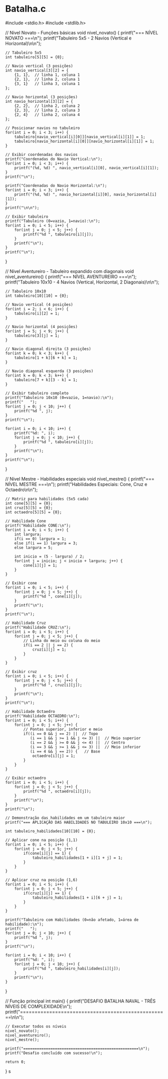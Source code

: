 # Batalha.c
#include <stdio.h>
#include <stdlib.h>

// Nível Novato - Funções básicas
void nivel_novato() {
    printf("=== NÍVEL NOVATO ===\n");
    printf("Tabuleiro 5x5 - 2 Navios (Vertical e Horizontal)\n\n");
    
    // Tabuleiro 5x5
    int tabuleiro[5][5] = {0};
    
    // Navio vertical (3 posições)
    int navio_vertical[3][2] = {
        {1, 1},  // linha 1, coluna 1
        {2, 1},  // linha 2, coluna 1  
        {3, 1}   // linha 3, coluna 1
    };
    
    // Navio horizontal (3 posições)
    int navio_horizontal[3][2] = {
        {2, 2},  // linha 2, coluna 2
        {2, 3},  // linha 2, coluna 3
        {2, 4}   // linha 2, coluna 4
    };
    
    // Posicionar navios no tabuleiro
    for(int i = 0; i < 3; i++) {
        tabuleiro[navio_vertical[i][0]][navio_vertical[i][1]] = 1;
        tabuleiro[navio_horizontal[i][0]][navio_horizontal[i][1]] = 1;
    }
    
    // Exibir coordenadas dos navios
    printf("Coordenadas do Navio Vertical:\n");
    for(int i = 0; i < 3; i++) {
        printf("(%d, %d) ", navio_vertical[i][0], navio_vertical[i][1]);
    }
    printf("\n");
    
    printf("Coordenadas do Navio Horizontal:\n");
    for(int i = 0; i < 3; i++) {
        printf("(%d, %d) ", navio_horizontal[i][0], navio_horizontal[i][1]);
    }
    printf("\n\n");
    
    // Exibir tabuleiro
    printf("Tabuleiro (0=vazio, 1=navio):\n");
    for(int i = 0; i < 5; i++) {
        for(int j = 0; j < 5; j++) {
            printf("%d ", tabuleiro[i][j]);
        }
        printf("\n");
    }
    printf("\n");
}

// Nível Aventureiro - Tabuleiro expandido com diagonais
void nivel_aventureiro() {
    printf("=== NÍVEL AVENTUREIRO ===\n");
    printf("Tabuleiro 10x10 - 4 Navios (Vertical, Horizontal, 2 Diagonais)\n\n");
    
    // Tabuleiro 10x10
    int tabuleiro[10][10] = {0};
    
    // Navio vertical (4 posições)
    for(int i = 2; i < 6; i++) {
        tabuleiro[i][2] = 1;
    }
    
    // Navio horizontal (4 posições)
    for(int j = 5; j < 9; j++) {
        tabuleiro[3][j] = 1;
    }
    
    // Navio diagonal direita (3 posições)
    for(int k = 0; k < 3; k++) {
        tabuleiro[1 + k][6 + k] = 1;
    }
    
    // Navio diagonal esquerda (3 posições)
    for(int k = 0; k < 3; k++) {
        tabuleiro[7 + k][3 - k] = 1;
    }
    
    // Exibir tabuleiro completo
    printf("Tabuleiro 10x10 (0=vazio, 1=navio):\n");
    printf("   ");
    for(int j = 0; j < 10; j++) {
        printf("%d ", j);
    }
    printf("\n");
    
    for(int i = 0; i < 10; i++) {
        printf("%d: ", i);
        for(int j = 0; j < 10; j++) {
            printf("%d ", tabuleiro[i][j]);
        }
        printf("\n");
    }
    printf("\n");
}

// Nível Mestre - Habilidades especiais
void nivel_mestre() {
    printf("=== NÍVEL MESTRE ===\n");
    printf("Habilidades Especiais: Cone, Cruz e Octaedro\n\n");
    
    // Matriz para habilidades (5x5 cada)
    int cone[5][5] = {0};
    int cruz[5][5] = {0};
    int octaedro[5][5] = {0};
    
    // Habilidade Cone
    printf("Habilidade CONE:\n");
    for(int i = 0; i < 5; i++) {
        int largura;
        if(i == 0) largura = 1;
        else if(i == 1) largura = 3;
        else largura = 5;
        
        int inicio = (5 - largura) / 2;
        for(int j = inicio; j < inicio + largura; j++) {
            cone[i][j] = 1;
        }
    }
    
    // Exibir cone
    for(int i = 0; i < 5; i++) {
        for(int j = 0; j < 5; j++) {
            printf("%d ", cone[i][j]);
        }
        printf("\n");
    }
    printf("\n");
    
    // Habilidade Cruz
    printf("Habilidade CRUZ:\n");
    for(int i = 0; i < 5; i++) {
        for(int j = 0; j < 5; j++) {
            // Linha do meio ou coluna do meio
            if(i == 2 || j == 2) {
                cruz[i][j] = 1;
            }
        }
    }
    
    // Exibir cruz
    for(int i = 0; i < 5; i++) {
        for(int j = 0; j < 5; j++) {
            printf("%d ", cruz[i][j]);
        }
        printf("\n");
    }
    printf("\n");
    
    // Habilidade Octaedro
    printf("Habilidade OCTAEDRO:\n");
    for(int i = 0; i < 5; i++) {
        for(int j = 0; j < 5; j++) {
            // Pontas superior, inferior e meio
            if((i == 0 && j == 2) ||  // Topo
               (i == 1 && j >= 1 && j <= 3) ||  // Meio superior
               (i == 2 && j >= 0 && j <= 4) ||  // Centro
               (i == 3 && j >= 1 && j <= 3) ||  // Meio inferior
               (i == 4 && j == 2)) {   // Base
                octaedro[i][j] = 1;
            }
        }
    }
    
    // Exibir octaedro
    for(int i = 0; i < 5; i++) {
        for(int j = 0; j < 5; j++) {
            printf("%d ", octaedro[i][j]);
        }
        printf("\n");
    }
    printf("\n");
    
    // Demonstração das habilidades em um tabuleiro maior
    printf("=== APLICAÇÃO DAS HABILIDADES NO TABULEIRO 10x10 ===\n");
    
    int tabuleiro_habilidades[10][10] = {0};
    
    // Aplicar cone na posição (1,1)
    for(int i = 0; i < 5; i++) {
        for(int j = 0; j < 5; j++) {
            if(cone[i][j] == 1) {
                tabuleiro_habilidades[1 + i][1 + j] = 1;
            }
        }
    }
    
    // Aplicar cruz na posição (1,6)
    for(int i = 0; i < 5; i++) {
        for(int j = 0; j < 5; j++) {
            if(cruz[i][j] == 1) {
                tabuleiro_habilidades[1 + i][6 + j] = 1;
            }
        }
    }
    
    printf("Tabuleiro com Habilidades (0=não afetado, 1=área de habilidade):\n");
    printf("   ");
    for(int j = 0; j < 10; j++) {
        printf("%d ", j);
    }
    printf("\n");
    
    for(int i = 0; i < 10; i++) {
        printf("%d: ", i);
        for(int j = 0; j < 10; j++) {
            printf("%d ", tabuleiro_habilidades[i][j]);
        }
        printf("\n");
    }
}

// Função principal
int main() {
    printf("DESAFIO BATALHA NAVAL - TRÊS NÍVEIS DE COMPLEXIDADE\n");
    printf("===================================================\n\n");
    
    // Executar todos os níveis
    nivel_novato();
    nivel_aventureiro(); 
    nivel_mestre();
    
    printf("===================================================\n");
    printf("Desafio concluído com sucesso!\n");
    
    return 0;
}
s